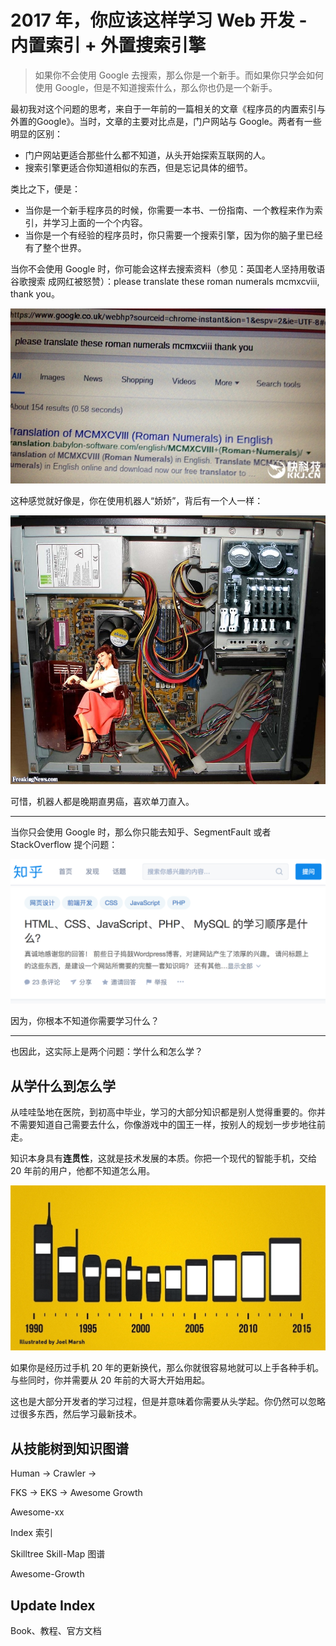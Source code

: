 2017 年，你应该这样学习 Web 开发 - 内置索引 + 外置搜索引擎
===

>  如果你不会使用 Google 去搜索，那么你是一个新手。而如果你只学会如何使用 Google，但是不知道搜索什么，那么你也仍是一个新手。

最初我对这个问题的思考，来自于一年前的一篇相关的文章《程序员的内置索引与外置的Google》。当时，文章的主要对比点是，门户网站与 Google。两者有一些明显的区别：

 - 门户网站更适合那些什么都不知道，从头开始探索互联网的人。
 - 搜索引擎更适合你知道相似的东西，但是忘记具体的细节。

类比之下，便是：

 - 当你是一个新手程序员的时候，你需要一本书、一份指南、一个教程来作为索引，并学习上面的一个个内容。
 - 当你是一个有经验的程序员时，你只需要一个搜索引擎，因为你的脑子里已经有了整个世界。

当你不会使用 Google 时，你可能会这样去搜索资料（参见：英国老人坚持用敬语谷歌搜索 成网红被怒赞）：please translate these roman numerals mcmxcviii, thank you。

![](ashworth-use-google.jpg)

这种感觉就好像是，你在使用机器人“娇娇”，背后有一个人一样：

![Man Inside Computer](Inside-Computer-Box-53181.jpg)

可惜，机器人都是晚期直男癌，喜欢单刀直入。

-------------

当你只会使用 Google 时，那么你只能去知乎、SegmentFault 或者 StackOverflow 提个问题：

![HTML、CSS、JavaScript、PHP、 MySQL 的学习顺序是什么？](question-in-zhihu.png)

因为，你根本不知道你需要学习什么？

-----------

也因此，这实际上是两个问题：学什么和怎么学？


从学什么到怎么学
---

从哇哇坠地在医院，到初高中毕业，学习的大部分知识都是别人觉得重要的。你并不需要知道自己需要去什么，你像游戏中的国王一样，按别人的规划一步步地往前走。

知识本身具有**连贯性**，这就是技术发展的本质。你把一个现代的智能手机，交给 20 年前的用户，他都不知道怎么用。

![Phone](20-years-phone.jpg)

如果你是经历过手机 20 年的更新换代，那么你就很容易地就可以上手各种手机。与些同时，你并需要从 20 年前的大哥大开始用起。

这也是大部分开发者的学习过程，但是并意味着你需要从头学起。你仍然可以忽略过很多东西，然后学习最新技术。

从技能树到知识图谱
---

Human -> Crawler ->  

FKS -> EKS -> Awesome Growth

Awesome-xx

Index 索引

Skilltree Skill-Map 图谱

Awesome-Growth

Update Index
---

Book、教程、官方文档